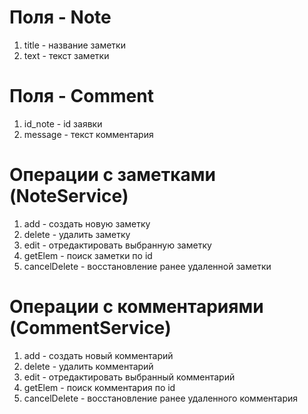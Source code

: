 # Поля - Note
1. title - название заметки
1. text - текст заметки

# Поля - Comment
1. id_note - id заявки
1. message - текст комментария

# Операции с заметками (NoteService)
1. add - cоздать новую заметку
1. delete - удалить заметку
1. edit - отредактировать выбранную заметку
1. getElem - поиск заметки по id
1. cancelDelete - восстановление ранее удаленной заметки

# Операции с комментариями (CommentService)
1. add - cоздать новый комментарий
1. delete - удалить комментарий
1. edit - отредактировать выбранный комментарий
1. getElem - поиск комментария по id
1. cancelDelete - восстановление ранее удаленного комментария
